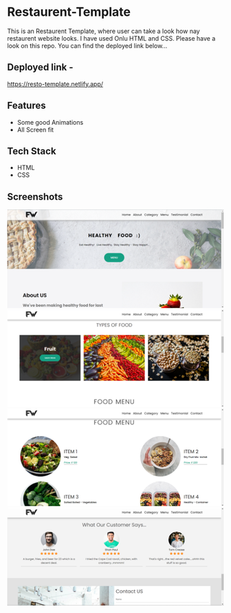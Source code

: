 # Restaurent-Template

This is an Restaurent Template, where user can take a look how nay restaurent website looks. I have used Onlu HTML and CSS. Please have a look on this repo. You can find the deployed link below...

## Deployed link -

https://resto-template.netlify.app/


## Features

- Some good Animations
- All Screen fit


## Tech Stack

- HTML
- CSS 



## Screenshots
![](https://github.com/amansingh456/Restaurant-Template/blob/master/Screenshot%20(58).png)
![](https://github.com/amansingh456/Restaurant-Template/blob/master/Screenshot%20(59).png)
![](https://github.com/amansingh456/Restaurant-Template/blob/master/Screenshot%20(60).png)
![](https://github.com/amansingh456/Restaurant-Template/blob/master/Screenshot%20(61).png)
